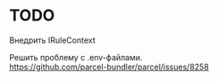 TODO
====

Внедрить IRuleContext

Решить проблему с .env-файлами.  
https://github.com/parcel-bundler/parcel/issues/8258